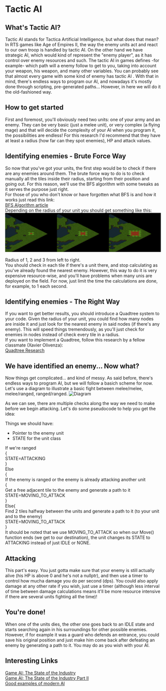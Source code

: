 # Tactic AI

## What's Tactic AI?
Tactic AI stands for Tactica Artificial Intelligence, but what does that mean? 
In RTS games like Age of Empires II, the way the enemy units act and react to our own troop is handled by tactic AI. 
On the other hand we have strategic AI, which would kind of represent the "enemy player", as it has control over enemy resources and such. 
The tactic AI in games defines -for example- which path will a enemy follow to get to you, taking into account your weapon, his weapon, and many other variables. You can probably see that almost every game with some kind of enemy has tactic AI .
With that in mind, there's endless ways to program our AI, and nowadays it's mostly done through scripting, pre-generated paths... However, in here we will do it the old-fashioned way.


## How to get started
First and foremost, you'll obviously need two units: one of your army and an enemy. 
They can be very basic (just a melee unit), or very complex (a flying mage) and that will decide the complexity of your AI when you program it, the possibilities are endless! 
For this research I'd recommend that they have at least a radius (how far can they spot enemies), HP and attack values. 

## Identifying enemies - Brute Force Way
So now that you've got your units, the first step would be to check if there are any enemies around them. 
The brute force way to do is to check manually all the tiles inside their radius, starting from their position and going out. For this reason, we'll use the BFS algorithm with some tweaks as it serves the purpose just right.        
For those of you who don't know or have forgotten what BFS is and how it works just read this link:      
[BFS Algorithm article](http://www.redblobgames.com/pathfinding/a-star/introduction.html)        
Depending on the radius of your unit you should get something like this:
![BFS](https://github.com/adriancl1/TacticAI/blob/master/Pictures/BFS.jpg?raw=true)

Radius of 1, 2 and 3 from left to right.        
You should check in each tile if there's a unit there, and stop calculating as you've already found the nearest enemy. 
However, this way to do it is very expensive resource-wise, and you'll have problems when many unis are deployed on the field. For now, just limit the time the calculations are done, for example, to 1 each second.

## Identifying enemies - The Right Way
If you want to get better results, you should introduce a Quadtree system to your code.
Given the radius of your unit, you could find how many nodes are inside it and just look for the nearest enemy in said nodes (if there's any enemy). This will speed things tremendously, as you'll just check for enemies in nodes instead of check every tile in a radius.        
If you want to implement a Quadtree, follow this research by a fellow classmate (Xavier Olivenza):       
[Quadtree Research](https://xavierolivenza.github.io/Quadtree_Point_Search_Implementation/)


## We have identified an enemy... Now what?
Now things get complicated... and kind of messy. As said before, there's endless ways to program AI, but we will follow a basich scheme for now.
Let's use a diagram to illustrate a basic fight between melee/melee, melee/ranged, ranged/ranged. 
![Diagram](https://github.com/adriancl1/TacticAI/blob/master/Pictures/AIDiagram.png?raw=true)

As we can see, there are multiple checks along the way we need to make before we begin attacking. Let's do some pseudocode to help you get the idea:

Things we should have:
* Pointer to the enemy unit
* STATE for the unit class

If we're ranged     
{    
STATE=ATTACKING     
}         
Else       
{          
 If the enemy is ranged or the enemy is already attacking another unit       
 {      
 Get a free adjacent tile to the enemy and generate a path to it      
 STATE=MOVING_TO_ATTACK      
 }    
 Else{      
 Find 2 tiles halfway between the units and generate a path to it (to your unit and to the enemy)      
 STATE=MOVING_TO_ATTACK      
 }    
It should be noted that we use MOVING_TO_ATTACK so when our Move() function ends (we get to our destination), the unit changes its STATE to ATTACKING instead of just IDLE or NONE.

## Attacking
This part's easy. You just gotta make sure that your enemy is still actually alive (his HP is above 0 and he's not a nullptr), and then use a timer to control how mucha damage you do per second (dps). You could also apply damage at any other rate if you wish, just use a timer (although less interval of time between damage calculations means it'll be more resource intensive if there are several units fighting all the time)!

## You're done!
When one of the units dies, the other one goes back to an IDLE state and starts searching again in his surroundings for other possible enemies. However, if for example it was a guard who defends an entrance, you could save his original position and just make him come back after defeating an enemy by generating a path to it. You may do as you wish with your AI.

## Interesting Links
[Game AI: The State of the Industry](http://www.gamasutra.com/view/feature/3570/game_ai_the_state_of_the_industry.php)       
[Game AI: The State of the Industry Part II](http://www.gamasutra.com/view/feature/131974/game_ai_the_state_of_the_.php)          
[Good examples of modern AI](http://www.gamasutra.com/view/news/269634/7_examples_of_game_AI_that_every_developer_should_study.php)
